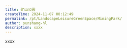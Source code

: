 ```yaml
---
title: 矿山公园
createTime: 2024-11-07 00:12:49
permalink: /pt/LandscapeLeisureGreenSpace/MiningPark/
author: sunshang-hl
description: xxxx
---
```


xxxx